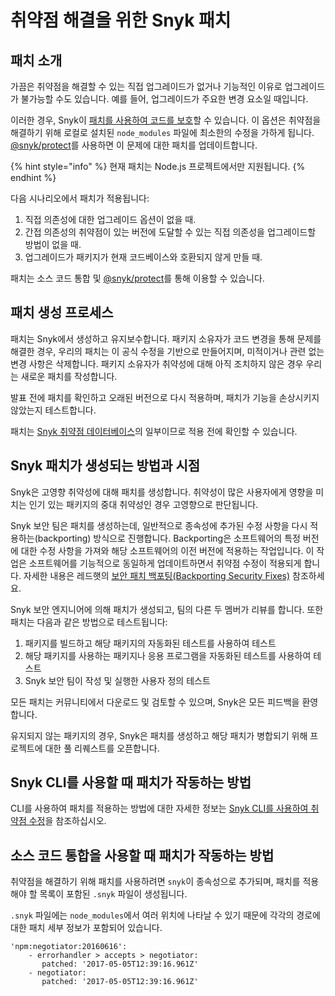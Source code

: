 # 취약점 해결을 위한 Snyk 패치

## 패치 소개

가끔은 취약점을 해결할 수 있는 직접 업그레이드가 없거나 기능적인 이유로 업그레이드가 불가능할 수도 있습니다. 예를 들어, 업그레이드가 주요한 변경 요소일 때입니다.

이러한 경우, Snyk이 [패치를 사용하여 코드를 보호](../../../snyk-cli/scan-and-maintain-projects-using-the-cli/snyk-protect-package.md)할 수 있습니다. 이 옵션은 취약점을 해결하기 위해 로컬로 설치된 `node_modules` 파일에 최소한의 수정을 가하게 됩니다. [@snyk/protect](https://github.com/snyk/cli/tree/master/packages/snyk-protect)를 사용하면 이 문제에 대한 패치를 업데이트합니다.

{% hint style="info" %}
현재 패치는 Node.js 프로젝트에서만 지원됩니다.
{% endhint %}

다음 시나리오에서 패치가 적용됩니다:

1. 직접 의존성에 대한 업그레이드 옵션이 없을 때.
2. 간접 의존성의 취약점이 있는 버전에 도달할 수 있는 직접 의존성을 업그레이드할 방법이 없을 때.
3. 업그레이드가 패키지가 현재 코드베이스와 호환되지 않게 만들 때.

패치는 소스 코드 통합 및 [@snyk/protect](https://github.com/snyk/cli/tree/master/packages/snyk-protect)를 통해 이용할 수 있습니다.

## 패치 생성 프로세스

패치는 Snyk에서 생성하고 유지보수합니다. 패키지 소유자가 코드 변경을 통해 문제를 해결한 경우, 우리의 패치는 이 공식 수정을 기반으로 만들어지며, 미적이거나 관련 없는 변경 사항은 삭제합니다. 패키지 소유자가 취약성에 대해 아직 조치하지 않은 경우 우리는 새로운 패치를 작성합니다.

발표 전에 패치를 확인하고 오래된 버전으로 다시 적용하며, 패치가 기능을 손상시키지 않았는지 테스트합니다.

패치는 [Snyk 취약점 데이터베이스](snyk-vulnerability-database.md)의 일부이므로 적용 전에 확인할 수 있습니다.

## Snyk 패치가 생성되는 방법과 시점

Snyk은 고영향 취약성에 대해 패치를 생성합니다. 취약성이 많은 사용자에게 영향을 미치는 인기 있는 패키지의 중대 취약성인 경우 고영향으로 판단됩니다.

Snyk 보안 팀은 패치를 생성하는데, 일반적으로 종속성에 추가된 수정 사항을 다시 적용하는(backporting) 방식으로 진행합니다. Backporting은 소프트웨어의 특정 버전에 대한 수정 사항을 가져와 해당 소프트웨어의 이전 버전에 적용하는 작업입니다. 이 작업은 소프트웨어를 기능적으로 동일하게 업데이트하면서 취약점 수정이 적용되게 합니다. 자세한 내용은 레드햇의 [보안 패치 백포팅(Backporting Security Fixes)](https://access.redhat.com/security/updates/backporting) 참조하세요.

Snyk 보안 엔지니어에 의해 패치가 생성되고, 팀의 다른 두 멤버가 리뷰를 합니다. 또한 패치는 다음과 같은 방법으로 테스트됩니다:

1. 패키지를 빌드하고 해당 패키지의 자동화된 테스트를 사용하여 테스트
2. 해당 패키지를 사용하는 패키지나 응용 프로그램을 자동화된 테스트를 사용하여 테스트
3. Snyk 보안 팀이 작성 및 실행한 사용자 정의 테스트

모든 패치는 커뮤니티에서 다운로드 및 검토할 수 있으며, Snyk은 모든 피드백을 환영합니다.

유지되지 않는 패키지의 경우, Snyk은 패치를 생성하고 해당 패치가 병합되기 위해 프로젝트에 대한 풀 리퀘스트를 오픈합니다.

## Snyk CLI를 사용할 때 패치가 작동하는 방법

CLI를 사용하여 패치를 적용하는 방법에 대한 자세한 정보는 [Snyk CLI를 사용하여 취약점 수정](../../../snyk-cli/scan-and-maintain-projects-using-the-cli/fix-vulnerabilities-using-the-snyk-cli.md)을 참조하십시오.

## 소스 코드 통합을 사용할 때 패치가 작동하는 방법

취약점을 해결하기 위해 패치를 사용하려면 `snyk`이 종속성으로 추가되며, 패치를 적용해야 할 목록이 포함된 `.snyk` 파일이 생성됩니다.

`.snyk` 파일에는 `node_modules`에서 여러 위치에 나타날 수 있기 때문에 각각의 경로에 대한 패치 세부 정보가 포함되어 있습니다.

```plaintext
'npm:negotiator:20160616':
    - errorhandler > accepts > negotiator:
       patched: '2017-05-05T12:39:16.961Z'
    - negotiator: 
       patched: '2017-05-05T12:39:16.961Z'
```
